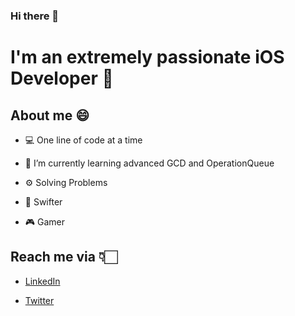 ### Hi there 👋

# I'm an extremely passionate iOS Developer 📱
## About me 😄
* 💻 One line of code at a time

* 🌱 I’m currently learning advanced GCD and OperationQueue

* ⚙️ Solving Problems

* 👨‍ Swifter 

* 🎮 Gamer 


## Reach me via 👇🏻
* [LinkedIn](https://www.linkedin.com/in/hady-helal-078064154/)

* [Twitter](https://twitter.com/HadyHelal10)
<!--
**hadyhelal/hadyhelal** is a ✨ _special_ ✨ repository because its `README.md` (this file) appears on your GitHub profile.

Here are some ideas to get you started:

- 🔭 I’m currently working on ...
- 🌱 I’m currently learning ...
- 👯 I’m looking to collaborate on ...
- 🤔 I’m looking for help with ...
- 💬 Ask me about ...
- 📫 How to reach me: ...
- 😄 Pronouns: ...
- ⚡ Fun fact: ...
-->
